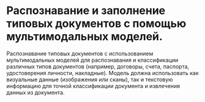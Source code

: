 # Распознавание и заполнение типовых документов с помощью мультимодальных моделей.

Распознавание типовых документов с использованием мультимодальных моделей для распознавания и классификации различных типов документов (например, договоры, счета, паспорта, удостоверения личности, накладные). Модель должна использовать как визуальные данные (изображения или сканы), так и текстовую информацию для точной классификации документа и извлечения данных из документа.
